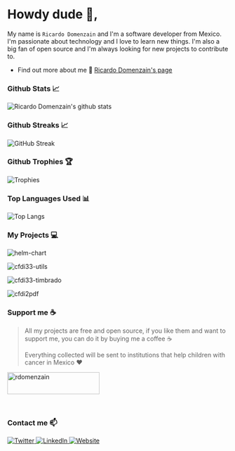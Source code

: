 # Howdy dude :wave:,

My name is `Ricardo Domenzain` and I'm a software developer from Mexico. I'm passionate about technology and I love to learn new things. I'm also a big fan of open source and I'm always looking for new projects to contribute to.
 
- Find out more about me 👀 [Ricardo Domenzain's page](https://rdomenzain.github.io/rdomenzain/)

### Github Stats 📈

![Ricardo Domenzain's github stats](https://github-readme-stats-sigma-five.vercel.app/api?username=rdomenzain&count_private=true&show_icons=true&theme=radical)

### Github Streaks 📈

![GitHub Streak](https://github-readme-streak-stats.herokuapp.com/?user=rdomenzain&theme=radical)

### Github Trophies 🏆

![Trophies](https://github-profile-trophy.vercel.app/?username=rdomenzain&theme=radical)



### Top Languages Used 📊

![Top Langs](https://github-readme-stats-sigma-five.vercel.app/api/top-langs/?username=rdomenzain&layout=compact&theme=radical)

### My Projects :computer:

![**`helm-chart`**](https://github-readme-stats-sigma-five.vercel.app/api/pin/?username=rdomenzain&repo=helm-chart&show_owner=true)

![**`cfdi33-utils`**](https://github-readme-stats-sigma-five.vercel.app/api/pin/?username=rdomenzain&repo=cfdi33-utils&show_owner=true)

![**`cfdi33-timbrado`**](https://github-readme-stats-sigma-five.vercel.app/api/pin/?username=rdomenzain&repo=cfdi33-timbrado&show_owner=true)

![**`cfdi2pdf`**](https://github-readme-stats-sigma-five.vercel.app/api/pin/?username=rdomenzain&repo=cfdi2pdf&show_owner=true)

### Support me :coffee:

> All my projects are free and open source, if you like them and want to support me, you can do it by buying me a coffee :coffee:
>
> Everything collected will be sent to institutions that help children with cancer in Mexico :heart:

<p>
    <a href="https://www.buymeacoffee.com/rdomenzain">
        <img src="https://cdn.buymeacoffee.com/buttons/v2/default-yellow.png" height="50" width="210" alt="rdomenzain" />
    </a>
</p>
<br>

### Contact me :mailbox:

<p>
    <a href="https://twitter.com/rdomenzainm">
        <img src="https://img.shields.io/twitter/follow/rdomenzain?label=Twitter&style=social" alt="Twitter" />
    </a>
    <a href="https://www.linkedin.com/in/rdomenzain/">
        <img src="https://img.shields.io/badge/LinkedIn-blue?style=flat&logo=linkedin&labelColor=blue" alt="LinkedIn" />
    </a>
    <a href="https://rdomenzain.github.io/rdomenzain/">
        <img src="https://img.shields.io/badge/Website-blue?style=flat&logo=google-chrome&labelColor=blue" alt="Website" />
    </a>
</p>
